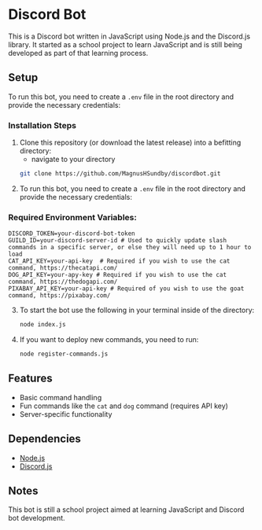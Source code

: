 # Discord Bot

This is a Discord bot written in JavaScript using Node.js and the Discord.js library. It started as a school project to learn JavaScript and is still being developed as part of that learning process.

## Setup

To run this bot, you need to create a `.env` file in the root directory and provide the necessary credentials:



### Installation Steps
1. Clone this repository (or download the latest release) into a befitting directory:
   - navigate to your directory
   ```sh
   git clone https://github.com/MagnusHSundby/discordbot.git
   ```
2. To run this bot, you need to create a `.env` file in the root directory and provide the necessary credentials:

### Required Environment Variables:
```env
DISCORD_TOKEN=your-discord-bot-token
GUILD_ID=your-discord-server-id # Used to quickly update slash commands in a specific server, or else they will need up to 1 hour to load
CAT_API_KEY=your-api-key  # Required if you wish to use the cat command, https://thecatapi.com/
DOG_API_KEY=your-apy-key # Required if you wish to use the cat command, https://thedogapi.com/
PIXABAY_API_KEY=your-api-key # Required of you wish to use the goat command, https://pixabay.com/
```

3. To start the bot use the following in your terminal inside of the directory:
   ```sh
   node index.js
   ```
4. If you want to deploy new commands, you need to run:
   ```sh
   node register-commands.js
   ```

## Features
- Basic command handling
- Fun commands like the `cat` and `dog` command (requires API key)
- Server-specific functionality

## Dependencies
- [Node.js](https://nodejs.org/)
- [Discord.js](https://discord.js.org/)

## Notes
This bot is still a school project aimed at learning JavaScript and Discord bot development.


